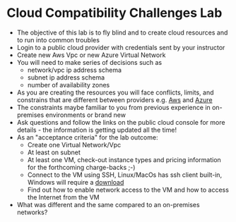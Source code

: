 # Cloud Compatibility Challenges Lab

* The objective of this lab is to fly blind and to create cloud resources and to run into common troubles
* Login to a public cloud provider with credentials sent by your instructor
* Create new Aws Vpc or new Azure Virtual Network
* You will need to make series of decisions such as
  * network/vpc ip address schema
  * subnet ip address schema
  * number of availability zones
* As you are creating the resources you will face conflicts, limits, and constrains that are different between providers e.g. [Aws](https://aws.amazon.com/vpc/faqs/) and [Azure](https://docs.microsoft.com/en-us/azure/networking/check-usage-against-limits)
* The constraints maybe familiar to you from previous experience in on-premises environments or brand new
* Ask questions and follow the links on the public cloud console for more details - the information is getting updated all the time!
* As an "acceptance criteria" for the lab outcome:
  * Create one Virtual Network/Vpc
  * At least on subnet
  * At least one VM, check-out instance types and pricing information for the forthcoming charge-backs ;-)
  * Connect to the VM using SSH, Linux/MacOs has ssh client built-in, Windows will require a [download](https://www.ssh.com/ssh/client)
  * Find out how to enable network access to the VM and how to access the Internet from the VM
* What was different and the same compared to an on-premises networks?